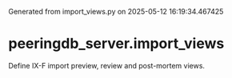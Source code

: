 Generated from import_views.py on 2025-05-12 16:19:34.467425

# peeringdb_server.import_views

Define IX-F import preview, review and post-mortem views.
